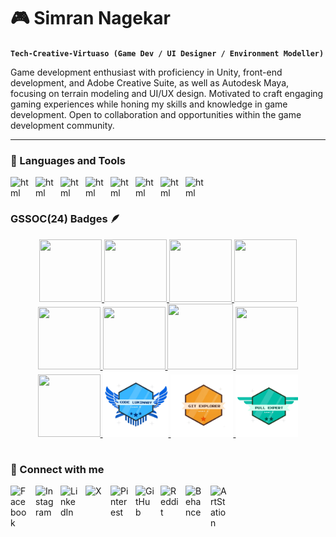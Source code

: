 # 🎮 Simran Nagekar

**`Tech-Creative-Virtuaso (Game Dev / UI Designer / Environment Modeller)`**

Game development enthusiast with proficiency in Unity, front-end development, and Adobe Creative Suite, as well as Autodesk Maya, focusing on terrain modeling and UI/UX design. Motivated to craft engaging gaming experiences while honing my skills and knowledge in game development. Open to collaboration and opportunities within the game development community.

---

### 🧰 Languages and Tools

<img align="left" alt="html" width="30px" style="padding-right:10px;" src="https://cdn.jsdelivr.net/gh/devicons/devicon@latest/icons/html5/html5-original.svg" />
<img align="left" alt="html" width="30px" style="padding-right:10px;" src="https://cdn.jsdelivr.net/gh/devicons/devicon@latest/icons/css3/css3-original.svg" />
<img align="left" alt="html" width="30px" style="padding-right:10px;" src="https://cdn.jsdelivr.net/gh/devicons/devicon@latest/icons/javascript/javascript-original.svg" />
<img align="left" alt="html" width="30px" style="padding-right:10px;" src="https://cdn.jsdelivr.net/gh/devicons/devicon@latest/icons/photoshop/photoshop-original.svg" />
<img align="left" alt="html" width="30px" style="padding-right:10px;" src="https://cdn.jsdelivr.net/gh/devicons/devicon@latest/icons/illustrator/illustrator-plain.svg" />
<img align="left" alt="html" width="30px" style="padding-right:10px;" src="https://cdn.jsdelivr.net/gh/devicons/devicon@latest/icons/figma/figma-original.svg" />
<img align="left" alt="html" width="30px" style="padding-right:10px;"  src="https://cdn.jsdelivr.net/gh/devicons/devicon@latest/icons/maya/maya-original.svg" />
<img align="left" alt="html" width="30px" style="padding-right:10px;" src="https://cdn.jsdelivr.net/gh/devicons/devicon@latest/icons/unity/unity-original.svg" /><br/>
            
#

### GSSOC(24) Badges 🪶
<div style='display:flex; align-items:center; gap: 10px;' align='center'><a href="https://gssoc.girlscript.tech/leaderboard">
<img src="https://raw.githubusercontent.com/GSSoC24/Postman-Challenge/main/docs/assets/Postman%20White.png" width="100px" height="100px" />
  <img src="https://raw.githubusercontent.com/GSSoC24/Postman-Challenge/main/docs/assets/1.png" width="100px" height="100px" />
  <img src="https://raw.githubusercontent.com/GSSoC24/Postman-Challenge/main/docs/assets/2.png" width="100px" height="100px" />
  <img src="https://raw.githubusercontent.com/GSSoC24/Postman-Challenge/main/docs/assets/3.png" width="100px" height="100px" />
  <img src="https://raw.githubusercontent.com/GSSoC24/Postman-Challenge/main/docs/assets/4.png" width="100px" height="100px" />
  <img src="https://raw.githubusercontent.com/GSSoC24/Postman-Challenge/main/docs/assets/5.png" width="100px" height="100px" />
  <img src="https://raw.githubusercontent.com/GSSoC24/Postman-Challenge/main/docs/assets/6.png" width="105px" height="105px" />
  <img src="https://raw.githubusercontent.com/GSSoC24/Postman-Challenge/main/docs/assets/7.png" width="100px" height="100px" />
  <img src="https://raw.githubusercontent.com/GSSoC24/Postman-Challenge/main/docs/assets/8.png" width="100px" height="100px" />
  <img src="https://raw.githubusercontent.com/GSSoC24/Contributor/refs/heads/main/assets/Code%20Luminary.png" width="105px" height="105px" />
  <img src="https://raw.githubusercontent.com/GSSoC24/Contributor/refs/heads/main/assets/Git%20Explorer.png" width="100px" height="100px" />
  <img src="https://raw.githubusercontent.com/GSSoC24/Contributor/refs/heads/main/assets/Pull%20Expert.png" width="100px" height="100px" /></a>
</div>
  
#


### 📱 Connect with me

<a href="https://www.facebook.com/simran.s.nagekar/" target="_blank">
    <img align="left" alt="Facebook" width="30px" style="padding-right:10px;" src="https://img.icons8.com/ios-filled/ffffff/facebook--v1.png" />
</a>
<a href="https://www.instagram.com/simran.nagekar?igsh=bHV5MWkwemk4dW0x&utm_source=qr" target="_blank">
    <img align="left" alt="Instagram" width="30px" style="padding-right:10px;" src="https://img.icons8.com/ios-filled/ffffff/instagram-new.png" />
</a>
<a href="https://www.linkedin.com/in/simransn/" target="_blank">
    <img align="left" alt="LinkedIn" width="30px" style="padding-right:10px;" src="https://img.icons8.com/ios-filled/ffffff/linkedin.png" />
</a>
<a href="https://x.com/s1mran0" target="_blank">
    <img align="left" alt="X" width="30px" style="padding-right:10px;" src="https://img.icons8.com/ios-filled/ffffff/twitter.png" />
</a>
<a href="https://in.pinterest.com/simran_nagekar/" target="_blank">
    <img align="left" alt="Pinterest" width="30px" style="padding-right:10px;" src="https://img.icons8.com/ios-filled/ffffff/pinterest--v1.png" />
</a>
<a href="https://github.com/breeze-sn" target="_blank">
    <img align="left" alt="GitHub" width="30px" style="padding-right:10px;" src="https://img.icons8.com/ios-filled/ffffff/github.png" />
</a>
<a href="https://www.reddit.com/user/BreezieXD/" target="_blank">
    <img align="left" alt="Reddit" width="30px" style="padding-right:10px;" src="https://img.icons8.com/ios-filled/ffffff/reddit.png" />
</a>
<a href="https://www.behance.net/simrannagekar" target="_blank">
    <img align="left" alt="Behance" width="30px" style="padding-right:10px;" src="https://img.icons8.com/ios-filled/ffffff/behance.png" />
</a>
<a href="https://www.artstation.com/simrannnn" target="_blank">
    <img align="left" alt="ArtStation" width="30px" style="padding-right:10px;" src="https://img.icons8.com/ios-filled/ffffff/artstation.png" />
</a>



